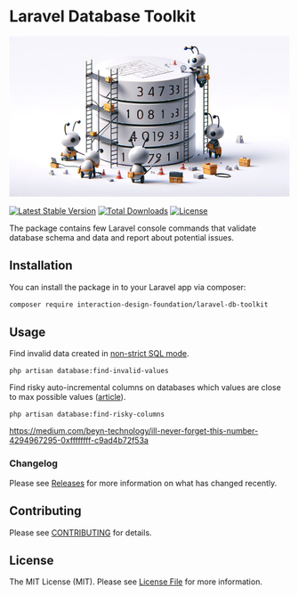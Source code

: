 # Laravel Database Toolkit

![logo with ants-engineers repairing a database](./art/logo-sm.jpg)

[![Latest Stable Version](https://poser.pugx.org/interaction-design-foundation/laravel-db-toolkit/v)](https://packagist.org/packages/interaction-design-foundation/laravel-db-toolkit)
[![Total Downloads](https://poser.pugx.org/interaction-design-foundation/laravel-db-toolkit/downloads)](https://packagist.org/packages/interaction-design-foundation/laravel-db-toolkit)
[![License](https://poser.pugx.org/interaction-design-foundation/laravel-db-toolkit/license)](https://packagist.org/packages/interaction-design-foundation/laravel-db-toolkit)

The package contains few Laravel console commands that validate database schema and data and report about potential issues.


## Installation

You can install the package in to your Laravel app via composer:

```bash
composer require interaction-design-foundation/laravel-db-toolkit
```


## Usage

Find invalid data created in [non-strict SQL mode](https://coderflex.com/blog/laravel-strict-mode-all-what-you-need-to-know).
```shell
php artisan database:find-invalid-values
```

Find risky auto-incremental columns on databases which values are close to max possible values ([article](https://medium.com/beyn-technology/ill-never-forget-this-number-4294967295-0xffffffff-c9ad4b72f53a)).
```shell
php artisan database:find-risky-columns
```

https://medium.com/beyn-technology/ill-never-forget-this-number-4294967295-0xffffffff-c9ad4b72f53a


### Changelog

Please see [Releases](https://github.com/InteractionDesignFoundation/laravel-db-toolkit/releases) for more information on what has changed recently.


## Contributing

Please see [CONTRIBUTING](CONTRIBUTING.md) for details.


## License

The MIT License (MIT). Please see [License File](LICENSE) for more information.
